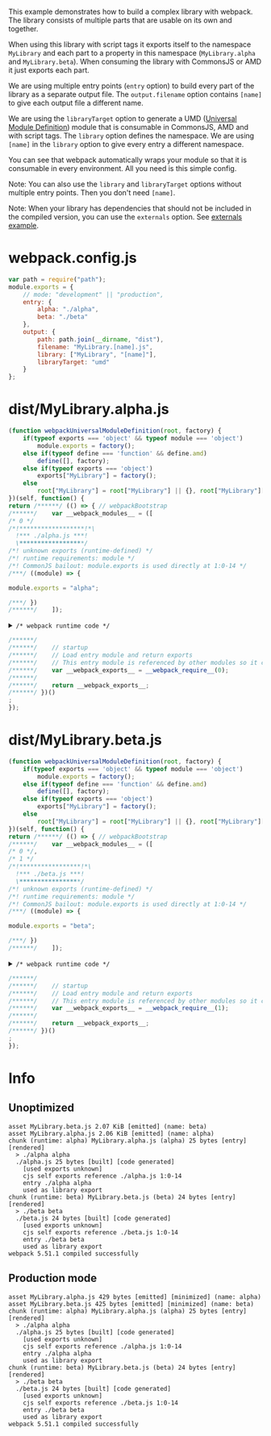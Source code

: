This example demonstrates how to build a complex library with webpack. The library consists of multiple parts that are usable on its own and together.

When using this library with script tags it exports itself to the namespace `MyLibrary` and each part to a property in this namespace (`MyLibrary.alpha` and `MyLibrary.beta`). When consuming the library with CommonsJS or AMD it just exports each part.

We are using multiple entry points (`entry` option) to build every part of the library as a separate output file. The `output.filename` option contains `[name]` to give each output file a different name.

We are using the `libraryTarget` option to generate a UMD ([Universal Module Definition](https://github.com/umdjs/umd)) module that is consumable in CommonsJS, AMD and with script tags. The `library` option defines the namespace. We are using `[name]` in the `library` option to give every entry a different namespace.

You can see that webpack automatically wraps your module so that it is consumable in every environment. All you need is this simple config.

Note: You can also use the `library` and `libraryTarget` options without multiple entry points. Then you don't need `[name]`.

Note: When your library has dependencies that should not be included in the compiled version, you can use the `externals` option. See [externals example](https://github.com/webpack/webpack/tree/main/examples/externals).

# webpack.config.js

```javascript
var path = require("path");
module.exports = {
	// mode: "development" || "production",
	entry: {
		alpha: "./alpha",
		beta: "./beta"
	},
	output: {
		path: path.join(__dirname, "dist"),
		filename: "MyLibrary.[name].js",
		library: ["MyLibrary", "[name]"],
		libraryTarget: "umd"
	}
};
```

# dist/MyLibrary.alpha.js

```javascript
(function webpackUniversalModuleDefinition(root, factory) {
	if(typeof exports === 'object' && typeof module === 'object')
		module.exports = factory();
	else if(typeof define === 'function' && define.amd)
		define([], factory);
	else if(typeof exports === 'object')
		exports["MyLibrary"] = factory();
	else
		root["MyLibrary"] = root["MyLibrary"] || {}, root["MyLibrary"]["alpha"] = factory();
})(self, function() {
return /******/ (() => { // webpackBootstrap
/******/ 	var __webpack_modules__ = ([
/* 0 */
/*!******************!*\
  !*** ./alpha.js ***!
  \******************/
/*! unknown exports (runtime-defined) */
/*! runtime requirements: module */
/*! CommonJS bailout: module.exports is used directly at 1:0-14 */
/***/ ((module) => {

module.exports = "alpha";

/***/ })
/******/ 	]);
```

<details><summary><code>/* webpack runtime code */</code></summary>

``` js
/************************************************************************/
/******/ 	// The module cache
/******/ 	var __webpack_module_cache__ = {};
/******/ 	
/******/ 	// The require function
/******/ 	function __webpack_require__(moduleId) {
/******/ 		// Check if module is in cache
/******/ 		var cachedModule = __webpack_module_cache__[moduleId];
/******/ 		if (cachedModule !== undefined) {
/******/ 			return cachedModule.exports;
/******/ 		}
/******/ 		// Create a new module (and put it into the cache)
/******/ 		var module = __webpack_module_cache__[moduleId] = {
/******/ 			// no module.id needed
/******/ 			// no module.loaded needed
/******/ 			exports: {}
/******/ 		};
/******/ 	
/******/ 		// Execute the module function
/******/ 		__webpack_modules__[moduleId](module, module.exports, __webpack_require__);
/******/ 	
/******/ 		// Return the exports of the module
/******/ 		return module.exports;
/******/ 	}
/******/ 	
/************************************************************************/
```

</details>

``` js
/******/ 	
/******/ 	// startup
/******/ 	// Load entry module and return exports
/******/ 	// This entry module is referenced by other modules so it can't be inlined
/******/ 	var __webpack_exports__ = __webpack_require__(0);
/******/ 	
/******/ 	return __webpack_exports__;
/******/ })()
;
});
```

# dist/MyLibrary.beta.js

```javascript
(function webpackUniversalModuleDefinition(root, factory) {
	if(typeof exports === 'object' && typeof module === 'object')
		module.exports = factory();
	else if(typeof define === 'function' && define.amd)
		define([], factory);
	else if(typeof exports === 'object')
		exports["MyLibrary"] = factory();
	else
		root["MyLibrary"] = root["MyLibrary"] || {}, root["MyLibrary"]["beta"] = factory();
})(self, function() {
return /******/ (() => { // webpackBootstrap
/******/ 	var __webpack_modules__ = ([
/* 0 */,
/* 1 */
/*!*****************!*\
  !*** ./beta.js ***!
  \*****************/
/*! unknown exports (runtime-defined) */
/*! runtime requirements: module */
/*! CommonJS bailout: module.exports is used directly at 1:0-14 */
/***/ ((module) => {

module.exports = "beta";

/***/ })
/******/ 	]);
```

<details><summary><code>/* webpack runtime code */</code></summary>

``` js
/************************************************************************/
/******/ 	// The module cache
/******/ 	var __webpack_module_cache__ = {};
/******/ 	
/******/ 	// The require function
/******/ 	function __webpack_require__(moduleId) {
/******/ 		// Check if module is in cache
/******/ 		var cachedModule = __webpack_module_cache__[moduleId];
/******/ 		if (cachedModule !== undefined) {
/******/ 			return cachedModule.exports;
/******/ 		}
/******/ 		// Create a new module (and put it into the cache)
/******/ 		var module = __webpack_module_cache__[moduleId] = {
/******/ 			// no module.id needed
/******/ 			// no module.loaded needed
/******/ 			exports: {}
/******/ 		};
/******/ 	
/******/ 		// Execute the module function
/******/ 		__webpack_modules__[moduleId](module, module.exports, __webpack_require__);
/******/ 	
/******/ 		// Return the exports of the module
/******/ 		return module.exports;
/******/ 	}
/******/ 	
/************************************************************************/
```

</details>

``` js
/******/ 	
/******/ 	// startup
/******/ 	// Load entry module and return exports
/******/ 	// This entry module is referenced by other modules so it can't be inlined
/******/ 	var __webpack_exports__ = __webpack_require__(1);
/******/ 	
/******/ 	return __webpack_exports__;
/******/ })()
;
});
```

# Info

## Unoptimized

```
asset MyLibrary.beta.js 2.07 KiB [emitted] (name: beta)
asset MyLibrary.alpha.js 2.06 KiB [emitted] (name: alpha)
chunk (runtime: alpha) MyLibrary.alpha.js (alpha) 25 bytes [entry] [rendered]
  > ./alpha alpha
  ./alpha.js 25 bytes [built] [code generated]
    [used exports unknown]
    cjs self exports reference ./alpha.js 1:0-14
    entry ./alpha alpha
    used as library export
chunk (runtime: beta) MyLibrary.beta.js (beta) 24 bytes [entry] [rendered]
  > ./beta beta
  ./beta.js 24 bytes [built] [code generated]
    [used exports unknown]
    cjs self exports reference ./beta.js 1:0-14
    entry ./beta beta
    used as library export
webpack 5.51.1 compiled successfully
```

## Production mode

```
asset MyLibrary.alpha.js 429 bytes [emitted] [minimized] (name: alpha)
asset MyLibrary.beta.js 425 bytes [emitted] [minimized] (name: beta)
chunk (runtime: alpha) MyLibrary.alpha.js (alpha) 25 bytes [entry] [rendered]
  > ./alpha alpha
  ./alpha.js 25 bytes [built] [code generated]
    [used exports unknown]
    cjs self exports reference ./alpha.js 1:0-14
    entry ./alpha alpha
    used as library export
chunk (runtime: beta) MyLibrary.beta.js (beta) 24 bytes [entry] [rendered]
  > ./beta beta
  ./beta.js 24 bytes [built] [code generated]
    [used exports unknown]
    cjs self exports reference ./beta.js 1:0-14
    entry ./beta beta
    used as library export
webpack 5.51.1 compiled successfully
```
